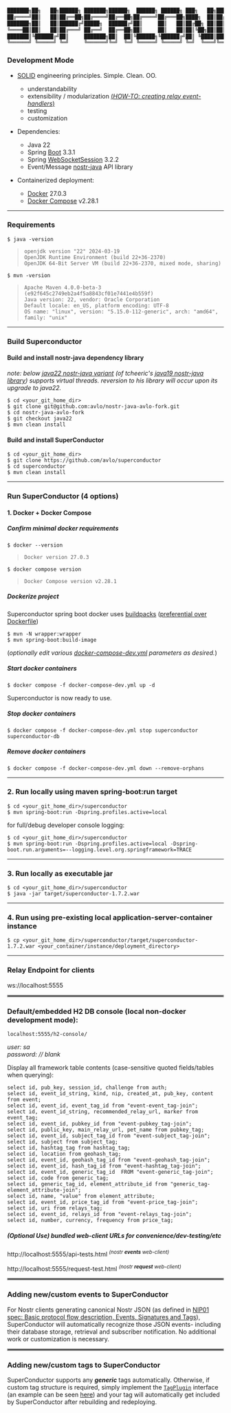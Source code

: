 ```java
███████╗██╗   ██╗██████╗ ███████╗██████╗  ██████╗ ██████╗ ███╗   ██╗██████╗ ██╗   ██╗ ██████╗████████╗ ██████╗ ██████╗
██╔════╝██║   ██║██╔══██╗██╔════╝██╔══██╗██╔════╝██╔═══██╗████╗  ██║██╔══██╗██║   ██║██╔════╝╚══██╔══╝██╔═══██╗██╔══██╗
███████╗██║   ██║██████╔╝█████╗  ██████╔╝██║     ██║   ██║██╔██╗ ██║██║  ██║██║   ██║██║        ██║   ██║   ██║██████╔╝
╚════██║██║   ██║██╔═══╝ ██╔══╝  ██╔══██╗██║     ██║   ██║██║╚██╗██║██║  ██║██║   ██║██║        ██║   ██║   ██║██╔══██╗
███████║╚██████╔╝██║     ███████╗██║  ██║╚██████╗╚██████╔╝██║ ╚████║██████╔╝╚██████╔╝╚██████╗   ██║   ╚██████╔╝██║  ██║
╚══════╝ ╚═════╝ ╚═╝     ╚══════╝╚═╝  ╚═╝ ╚═════╝ ╚═════╝ ╚═╝  ╚═══╝╚═════╝  ╚═════╝  ╚═════╝   ╚═╝    ╚═════╝ ╚═╝  ╚═╝
```

### Development Mode

- [SOLID](https://www.digitalocean.com/community/conceptual-articles/s-o-l-i-d-the-first-five-principles-of-object-oriented-design) engineering principles.  Simple.  Clean.  OO.
  - understandability
  - extensibility / modularization [(_HOW-TO: creating relay event-handlers_)](#adding-newcustom-events-to-superconductor)
  - testing
  - customization


- Dependencies:
  - Java 22
  - Spring [Boot](https://spring.io/projects/spring-boot) 3.3.1
  - Spring [WebSocketSession](https://docs.spring.io/spring-session/reference/guides/boot-websocket.html)  3.2.2
  - Event/Message [nostr-java](https://github.com/tcheeric/nostr-java) API library


- Containerized deployment:
  - [Docker](https://hub.docker.com/_/docker) 27.0.3
  - [Docker Compose](https://docs.docker.com/compose/install/) v2.28.1

----

### Requirements

    $ java -version

>     openjdk version "22" 2024-03-19
>     OpenJDK Runtime Environment (build 22+36-2370)
>     OpenJDK 64-Bit Server VM (build 22+36-2370, mixed mode, sharing)

    $ mvn -version
>     Apache Maven 4.0.0-beta-3 (e92f645c2749eb2a4f5a8843cf01e7441e4b559f)
>     Java version: 22, vendor: Oracle Corporation
>     Default locale: en_US, platform encoding: UTF-8
>     OS name: "linux", version: "5.15.0-112-generic", arch: "amd64", family: "unix"

----

### Build Superconductor
#### Build and install nostr-java dependency library
_note: below [java22 nostr-java variant](https://github.com/avlo/nostr-java-avlo-fork/tree/java22) (of tcheeric's [java19 nostr-java library](https://github.com/tcheeric/nostr-java)) supports virtual threads.  reversion to his library will occur upon its upgrade to java22._

    $ cd <your_git_home_dir>
    $ git clone git@github.com:avlo/nostr-java-avlo-fork.git
    $ cd nostr-java-avlo-fork
    $ git checkout java22
    $ mvn clean install

#### Build and install SuperConductor

    $ cd <your_git_home_dir>
    $ git clone https://github.com/avlo/superconductor
    $ cd superconductor
    $ mvn clean install

----

### Run SuperConductor (4 options)

#### 1.  Docker + Docker Compose
##### Confirm minimal docker requirements
    $ docker --version
>     Docker version 27.0.3
    $ docker compose version
>     Docker Compose version v2.28.1

##### Dockerize project
Superconductor spring boot docker uses [buildpacks](https://buildpacks.io/) ([preferential over Dockerfile](https://reflectoring.io/spring-boot-docker/))

    $ mvn -N wrapper:wrapper
    $ mvn spring-boot:build-image

(*optionally edit various [docker-compose-dev.yml](docker-compose-dev.yml?plain=1#L10,L32,L36-L37) parameters as desired.*)

##### Start docker containers
    $ docker compose -f docker-compose-dev.yml up -d

Superconductor is now ready to use.

##### Stop docker containers
    $ docker compose -f docker-compose-dev.yml stop superconductor superconductor-db

##### Remove docker containers
    $ docker compose -f docker-compose-dev.yml down --remove-orphans

----

### 2.  Run locally using maven spring-boot:run target

    $ cd <your_git_home_dir>/superconductor
    $ mvn spring-boot:run -Dspring.profiles.active=local 

for full/debug developer console logging:

    $ cd <your_git_home_dir>/superconductor
    $ mvn spring-boot:run -Dspring.profiles.active=local -Dspring-boot.run.arguments=--logging.level.org.springframework=TRACE
----

### 3.  Run locally as executable jar

    $ cd <your_git_home_dir>/superconductor
    $ java -jar target/superconductor-1.7.2.war

----
### 4.  Run using pre-existing local application-server-container instance

    $ cp <your_git_home_dir>/superconductor/target/superconductor-1.7.2.war <your_container/instance/deployment_directory>

----

### Relay Endpoint for clients

ws://localhost:5555

<hr style="border:2px solid grey">

### Default/embedded H2 DB console (local non-docker development mode): ##

    localhost:5555/h2-console/

*user: sa*  
*password: // blank*

Display all framework table contents (case-sensitive quoted fields/tables when querying):

	select id, pub_key, session_id, challenge from auth;
	select id, event_id_string, kind, nip, created_at, pub_key, content from event;
	select id, event_id, event_tag_id from "event-event_tag-join";
	select id, event_id_string, recommended_relay_url, marker from event_tag;
	select id, event_id, pubkey_id from "event-pubkey_tag-join";
	select id, public_key, main_relay_url, pet_name from pubkey_tag;
	select id, event_id, subject_tag_id from "event-subject_tag-join";
	select id, subject from subject_tag;
	select id, hashtag_tag from hashtag_tag;
	select id, location from geohash_tag;
	select id, event_id, geohash_tag_id from "event-geohash_tag-join";
	select id, event_id, hash_tag_id from "event-hashtag_tag-join";
	select id, event_id, generic_tag_id  FROM "event-generic_tag-join";
	select id, code from generic_tag;
	select id, generic_tag_id, element_attribute_id from "generic_tag-element_attribute-join";
	select id, name, "value" from element_attribute;
	select id, event_id, price_tag_id from "event-price_tag-join";
	select id, uri from relays_tag;
	select id, event_id, relays_id from "event-relays_tag-join";
	select id, number, currency, frequency from price_tag;

##### (Optional Use) bundled web-client URLs for convenience/dev-testing/etc

http://localhost:5555/api-tests.html <sup>_(nostr **events** web-client)_</sup>

http://localhost:5555/request-test.html <sup>_(nostr **request** web-client)_</sup>
<br>
<hr style="border:2px solid grey">

### Adding new/custom events to SuperConductor

For Nostr clients generating canonical Nostr JSON (as defined in [NIP01 spec: Basic protocol flow description, Events, Signatures and Tags](https://nostr-nips.com/nip-01)), SuperConductor will automatically recognize those JSON events- including their database storage, retrieval and subscriber notification.  No additional work or customization is necessary.
<br>
<hr style="border:2px solid grey">

### Adding new/custom tags to SuperConductor

SuperConductor supports any _**generic**_ tags automatically.  Otherwise, if custom tag structure is required, simply implement the [`TagPlugin`](https://github.com/avlo/superconductor/blob/master/src/main/java/com/prosilion/superconductor/dto/TagPlugin.java) interface (an example can be seen [here](https://github.com/avlo/superconductor/blob/master/src/main/java/com/prosilion/superconductor/dto/EventTagPlugin.java)) and your tag will automatically get included by SuperConductor after rebuilding and redeploying.

